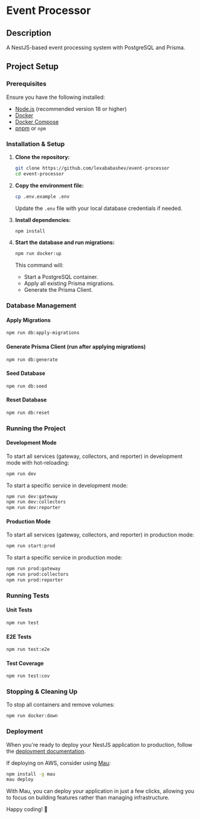 # Event Processor

## Description
A NestJS-based event processing system with PostgreSQL and Prisma.

## Project Setup

### Prerequisites
Ensure you have the following installed:
- [Node.js](https://nodejs.org/) (recommended version 18 or higher)
- [Docker](https://www.docker.com/)
- [Docker Compose](https://docs.docker.com/compose/)
- [pnpm](https://pnpm.io/) or `npm`

### Installation & Setup

1. **Clone the repository:**
   ```sh
   git clone https://github.com/lexababashev/event-processor
   cd event-processor
   ```

2. **Copy the environment file:**
   ```sh
   cp .env.example .env
   ```
   Update the `.env` file with your local database credentials if needed.

3. **Install dependencies:**
   ```sh
   npm install
   ```

4. **Start the database and run migrations:**
   ```sh
   npm run docker:up
   ```
   This command will:
   - Start a PostgreSQL container.
   - Apply all existing Prisma migrations.
   - Generate the Prisma Client.

### Database Management

#### Apply Migrations
```sh
npm run db:apply-migrations
```

#### Generate Prisma Client (run after applying migrations)
```sh
npm run db:generate
```

#### Seed Database
```sh
npm run db:seed
```

#### Reset Database
```sh
npm run db:reset
```

### Running the Project

#### Development Mode
To start all services (gateway, collectors, and reporter) in development mode with hot-reloading:
```sh
npm run dev
```

To start a specific service in development mode:
```sh
npm run dev:gateway
npm run dev:collectors
npm run dev:reporter
```

#### Production Mode
To start all services (gateway, collectors, and reporter) in production mode:
```sh
npm run start:prod
```

To start a specific service in production mode:
```sh
npm run prod:gateway
npm run prod:collectors
npm run prod:reporter
```

### Running Tests

#### Unit Tests
```sh
npm run test
```

#### E2E Tests
```sh
npm run test:e2e
```

#### Test Coverage
```sh
npm run test:cov
```

### Stopping & Cleaning Up

To stop all containers and remove volumes:
```sh
npm run docker:down
```

### Deployment
When you're ready to deploy your NestJS application to production, follow the [deployment documentation](https://docs.nestjs.com/deployment).

If deploying on AWS, consider using [Mau](https://mau.nestjs.com):
```sh
npm install -g mau
mau deploy
```

With Mau, you can deploy your application in just a few clicks, allowing you to focus on building features rather than managing infrastructure.

Happy coding! 🚀